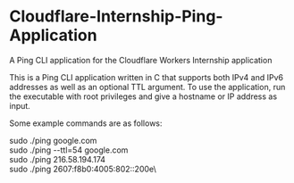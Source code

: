 # Cloudflare-Internship-Ping-Application
A Ping CLI application for the Cloudflare Workers Internship application

This is a Ping CLI application written in C that supports both IPv4 and IPv6 addresses as well as an optional TTL argument. 
To use the application, run the executable with root privileges and give a hostname or IP address as input. 

Some example commands are as follows:

sudo ./ping google.com\
sudo ./ping --ttl=54 google.com\
sudo ./ping 216.58.194.174\
sudo ./ping 2607:f8b0:4005:802::200e\

